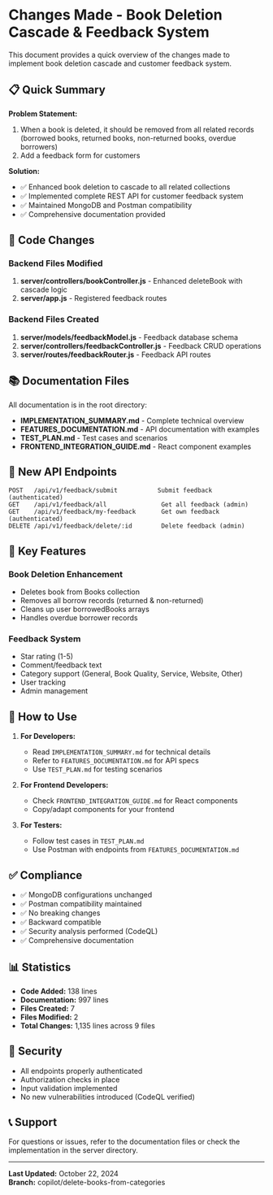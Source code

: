 # Changes Made - Book Deletion Cascade & Feedback System

This document provides a quick overview of the changes made to implement book deletion cascade and customer feedback system.

## 📋 Quick Summary

**Problem Statement:**
1. When a book is deleted, it should be removed from all related records (borrowed books, returned books, non-returned books, overdue borrowers)
2. Add a feedback form for customers

**Solution:**
- ✅ Enhanced book deletion to cascade to all related collections
- ✅ Implemented complete REST API for customer feedback system
- ✅ Maintained MongoDB and Postman compatibility
- ✅ Comprehensive documentation provided

## 🔧 Code Changes

### Backend Files Modified
1. **server/controllers/bookController.js** - Enhanced deleteBook with cascade logic
2. **server/app.js** - Registered feedback routes

### Backend Files Created
1. **server/models/feedbackModel.js** - Feedback database schema
2. **server/controllers/feedbackController.js** - Feedback CRUD operations
3. **server/routes/feedbackRouter.js** - Feedback API routes

## 📚 Documentation Files

All documentation is in the root directory:

- **IMPLEMENTATION_SUMMARY.md** - Complete technical overview
- **FEATURES_DOCUMENTATION.md** - API documentation with examples
- **TEST_PLAN.md** - Test cases and scenarios
- **FRONTEND_INTEGRATION_GUIDE.md** - React component examples

## 🚀 New API Endpoints

```
POST   /api/v1/feedback/submit           Submit feedback (authenticated)
GET    /api/v1/feedback/all               Get all feedback (admin)
GET    /api/v1/feedback/my-feedback       Get own feedback (authenticated)
DELETE /api/v1/feedback/delete/:id        Delete feedback (admin)
```

## 🎯 Key Features

### Book Deletion Enhancement
- Deletes book from Books collection
- Removes all borrow records (returned & non-returned)
- Cleans up user borrowedBooks arrays
- Handles overdue borrower records

### Feedback System
- Star rating (1-5)
- Comment/feedback text
- Category support (General, Book Quality, Service, Website, Other)
- User tracking
- Admin management

## 📖 How to Use

1. **For Developers:**
   - Read `IMPLEMENTATION_SUMMARY.md` for technical details
   - Refer to `FEATURES_DOCUMENTATION.md` for API specs
   - Use `TEST_PLAN.md` for testing scenarios

2. **For Frontend Developers:**
   - Check `FRONTEND_INTEGRATION_GUIDE.md` for React components
   - Copy/adapt components for your frontend

3. **For Testers:**
   - Follow test cases in `TEST_PLAN.md`
   - Use Postman with endpoints from `FEATURES_DOCUMENTATION.md`

## ✅ Compliance

- ✅ MongoDB configurations unchanged
- ✅ Postman compatibility maintained
- ✅ No breaking changes
- ✅ Backward compatible
- ✅ Security analysis performed (CodeQL)
- ✅ Comprehensive documentation

## 📊 Statistics

- **Code Added:** 138 lines
- **Documentation:** 997 lines
- **Files Created:** 7
- **Files Modified:** 2
- **Total Changes:** 1,135 lines across 9 files

## 🔐 Security

- All endpoints properly authenticated
- Authorization checks in place
- Input validation implemented
- No new vulnerabilities introduced (CodeQL verified)

## 📞 Support

For questions or issues, refer to the documentation files or check the implementation in the server directory.

---

**Last Updated:** October 22, 2024  
**Branch:** copilot/delete-books-from-categories
